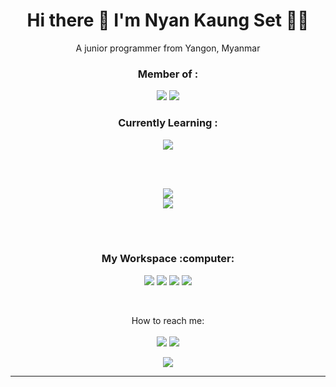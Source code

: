 <h1 align='center'>
  Hi there 👋 I'm Nyan Kaung Set 👨‍💻
</h1>
<p align='center'>A junior programmer from Yangon, Myanmar</p>
 
 <h3 align='center'>Member of :</h3>
 <p align='center'>
 <a href="https://cooldevs.netlify.app"><img src="https://img.shields.io/badge/cooldevs-000000?style=for-the-badge&logo=cooldevs&logoColor=white"></a>
 <a href="https://github.com/Programmer-sClass"><img src="https://img.shields.io/badge/ProgrammersClass-000000?style=for-the-badge&logo=Programmer-sClass&logoColor=white"></a>
<br>
 <h3 align='center'>Currently Learning : </h3>
<p align='center'> <!--img src="https://img.shields.io/badge/html-E34F26?style=for-the-badge&logo=html&logoColor=white"> <img src="https://img.shields.io/badge/css-1572B6?style=for-the-badge&logo=css&logoColor=white"--> <img src="https://img.shields.io/badge/JavaScript-323330?style=for-the-badge&logo=javascript&logoColor=F7DF1E"></p>

<br><br>
<p align='center'>
  <img src="https://github-profile-summary-cards.vercel.app/api/cards/profile-details?username=NyanKaungSet&theme=vue"><br>
  <img src="https://github-readme-stats.vercel.app/api/top-langs/?username=NyanKaungSet&theme=blue-green"> 
  <!--img src="https://github-readme-stats.vercel.app/api?username=NyanKaungSet&theme=blue-green"> 
  <img src="https://github-readme-streak-stats.herokuapp.com/?user=NyanKaungSet&theme=blue-green"-->
</p>
<br><br>


<h3 align='center'>My Workspace :computer:</h3>
<p align='center'><img src="https://img.shields.io/badge/Windows-0078D6?style=for-the-badge&logo=windows&logoColor=white"> <img src="https://img.shields.io/badge/hp%20laptop-0096D6?style=for-the-badge&logo=hp&logoColor=white"> <img src="https://img.shields.io/badge/Intel%20Core_i5_10th-0071C5?style=for-the-badge&logo=intel&logoColor=white"> <img src="https://img.shields.io/badge/Visual_Studio_Code-0078D4?style=for-the-badge&logo=visual%20studio%20code&logoColor=white"></p>
<br>
<p align='center'>How to reach me: <br><br><a href="https://discord.com/users/908203066518564864/"><img src="https://img.shields.io/badge/discord-5865F2?style=for-the-badge&logo=discord&logoColor=white"></a> <a href="https://t.me/NyanKaungSet"> <img src="https://img.shields.io/badge/telegram-26A5E4?style=for-the-badge&logo=telegram&logoColor=white"></a></p>

<p align='center'> <img src="https://hits.seeyoufarm.com/api/count/incr/badge.svg?url=https%3A%2F%2Fgithub.com%2FNyanKaungSet1212%2Fhit-counter"></p>

*****

<!--img src="https://github-readme-streak-stats.herokuapp.com/?user=NyanKaungSet">
<img src="https://github-profile-trophy.vercel.app/?username=NyanKaungSet"-->
<!--img src="https://img.shields.io/badge/{TEXT}-{HEX-COLOR}?style=for-the-badge&logo={LOGO-NAME}&logoColor=white"-->

<!-- 67/128 -->
<!-- 11 in total, 1 private, 1 archive -->
